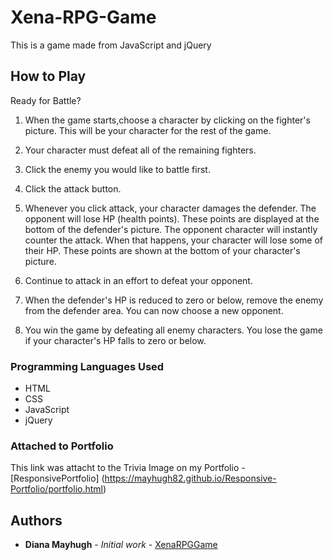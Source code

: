 # Xena-RPG-Game
This is a game made from JavaScript and jQuery

## How to Play

Ready for Battle?

1. When the game starts,choose a character by clicking on the fighter's picture. This will be your character for the rest of the game.

2. Your character must defeat all of the remaining fighters.

3. Click the enemy you would like to battle first.

4. Click the attack button.

5. Whenever you click attack, your character damages the defender. The opponent will lose HP (health points). These points are displayed at the bottom of the defender's picture.
The opponent character will instantly counter the attack. When that happens, your character will lose some of their HP. These points are shown at the bottom of your character's picture.

6. Continue to attack in an effort to defeat your opponent.

7. When the defender's HP is reduced to zero or below, remove the enemy from the defender area. You can now choose a new opponent.

8. You win the game by defeating all enemy characters. You lose the game if your character's HP falls to zero or below.

### Programming Languages Used

* HTML
* CSS
* JavaScript
* jQuery

### Attached to Portfolio

This link was attacht to the Trivia Image on my Portfolio - [ResponsivePortfolio] (https://mayhugh82.github.io/Responsive-Portfolio/portfolio.html)

## Authors

* **Diana Mayhugh** - *Initial work* - [XenaRPGGame](https://mayhugh82.github.io/TriviaGame/)
